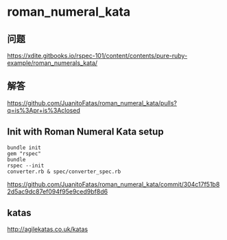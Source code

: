 # roman_numeral_kata

## 问题
https://xdite.gitbooks.io/rspec-101/content/contents/pure-ruby-example/roman_numerals_kata/

## 解答
https://github.com/JuanitoFatas/roman_numeral_kata/pulls?q=is%3Apr+is%3Aclosed

## Init with Roman Numeral Kata setup

```
bundle init
gem "rspec"
bundle
rspec --init
converter.rb & spec/converter_spec.rb
```
https://github.com/JuanitoFatas/roman_numeral_kata/commit/304c17f51b82d5ac9dc87ef094f95e9ced9bf8d6

## katas

http://agilekatas.co.uk/katas
